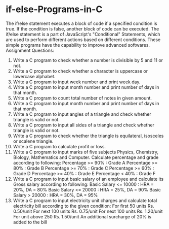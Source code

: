 # if-else-Programs-in-C
The if/else statement executes a block of code if a specified condition is true. If the condition is false, another block of code can be executed.
The if/else statement is a part of JavaScript's "Conditional" Statements, which are used to perform different actions based on different conditions.
These simple programs have the capability to improve advanced softwares.
Assignment Questions:
1. Write a C program to check whether a number is divisible by 5 and 11 or not.
2. Write a C program to check whether a character is uppercase or lowercase alphabet.
3. Write a C program to input week number and print week day.
4. Write a C program to input month number and print number of days in that month.
5. Write a C program to count total number of notes in given amount.
6. Write a C program to input month number and print number of days in that month.
7. Write a C program to input angles of a triangle and check whether triangle is valid or not.
8. Write a C program to input all sides of a triangle and check whether triangle is valid or not.
9. Write a C program to check whether the triangle is equilateral, isosceles or scalene triangle.
10. Write a C program to calculate profit or loss.
11. Write a C program to input marks of five subjects Physics, Chemistry, Biology, Mathematics and
Computer. Calculate percentage and grade according to following:
       Percentage >= 90% : Grade A
       Percentage >= 80% : Grade B
       Percentage >= 70% : Grade C
       Percentage >= 60% : Grade D
       Percentage >= 40% : Grade E
       Percentage < 40% : Grade F
12. Write a C program to input basic salary of an employee and calculate its Gross salary according to
following:
       Basic Salary <= 10000 : HRA = 20%, DA = 80%
       Basic Salary <= 20000 : HRA = 25%, DA = 90%
       Basic Salary > 20000 : HRA = 30%, DA = 95%
13. Write a C program to input electricity unit charges and calculate total electricity bill according to
the given condition:
       For first 50 units Rs. 0.50/unit
       For next 100 units Rs. 0.75/unit
       For next 100 units Rs. 1.20/unit
       For unit above 250 Rs. 1.50/unit
An additional surcharge of 20% is added to the bill
